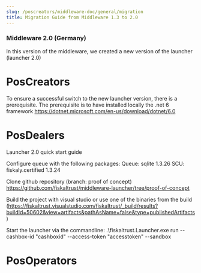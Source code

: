 ```yaml
---
slug: /poscreators/middleware-doc/general/migration
title: Migration Guide from Middleware 1.3 to 2.0
---
```


### Middleware 2.0 (Germany)

In this version of the middleware, we created a new version of the launcher (launcher 2.0)

# PosCreators

To ensure a successful switch to the new launcher version, there is a prerequisite.
The prerequisite is to have  installed locally the .net 6 framework https://dotnet.microsoft.com/en-us/download/dotnet/6.0

# PosDealers 

Launcher 2.0 quick start guide

 Configure queue with the following packages:
	Queue: sqlite 1.3.26
	SCU: fiskaly.certified 1.3.24 

 Clone github repository (branch: proof of concept) https://github.com/fiskaltrust/middleware-launcher/tree/proof-of-concept

Build the project with visual studio or use one of the binaries from the build (https://fiskaltrust.visualstudio.com/fiskaltrust/_build/results?buildId=50602&view=artifacts&pathAsName=false&type=publishedArtifacts)

Start the launcher via the commandline: .\fiskaltrust.Launcher.exe run --cashbox-id "cashboxid" --access-token "accesstoken" --sandbox

# PosOperators 
